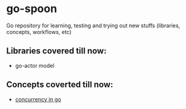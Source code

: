 # go-spoon
Go repository for learning, testing and trying out new stuffs (libraries, concepts, workflows, etc)

## Libraries covered till now:
- go-actor model

## Concepts coverted till now:
- [concurrency in go]([README.md](concept/concurrency/README.md)README.md)
